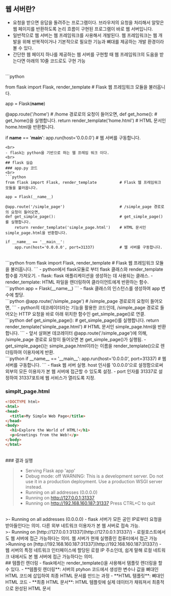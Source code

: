 
## 웹 서버란?
- 요청을 받으면 응답을 돌려주는 프로그램이다. 브라우저의 요청을 처리해서 알맞은 웹 페이지를 반환하도록 논리 흐름이 구현된 프로그램이 바로 웹 서버입니다.
- 일반적으로 웹 서버는 웹 프레임워크를 사용해서 개발된다. 웹 프레임워크는 웹 개발을 위해 반복적이거나 기본적으로 필요한 기능과 뼈대를 제공하는 개발 환경이라 볼 수 있다. 
- 간단한 웹 페이지 하나를 제공하는 웹 서버를 구현할 때 웹 프레임워크의 도움을 받는다면 아래의 10줄 코드로도 구현 가능
<br>
```python

from flask import Flask, render_template   # Flask 웹 프레임워크 모듈을 불러옵니다.

app = Flask(__name__)

@app.route('/home')                        # /home 경로로의 요청이 들어오면,
def get_home():                            # get_home()을 실행합니다.
    return render_template('home.html')    # HTML 문서인 home.html을 반환합니다.

if __name__ == '__main__':
    app.run(host='0.0.0.0')                # 웹 서버를 구동합니다.
```
<br>
- flask는 python을 기반으로 하는 웹 프레임 워크 이다.
<br>
## flask 실습
### app.py 코드
<br>
```python
from flask import Flask, render_template          # Flask 웹 프레임워크 모듈을 불러옵니다.

app = Flask(__name__)

@app.route('/simple_page')                        # /simple_page 경로로의 요청이 들어오면,
def get_simple_page():                            # get_simple_page()를 실행합니다.
    return render_template('simple_page.html')    # HTML 문서인 simple_page.html을 반환합니다.

if __name__ == '__main__':
    app.run(host='0.0.0.0', port=31337)           # 웹 서버를 구동합니다.
```
<br>
```python
from flask import Flask, render_template          # Flask 웹 프레임워크 모듈을 불러옵니다.
```
- python에서 flask모듈로 부터 flask 클래스와 render_template 함수를 가져오기.
- flask: flask 애플리케이션을 생성하는 데 사용되는 클래스.
- render_template: HTML 파일을 렌더링하여 클라이언트에게 반환하는 함수.
<br>
```python
app = Flask(__name__)
```
- flask 클래스의 인스턴스를 생성하여 app 변수에 할당.
<br>
```python
@app.route('/simple_page')                        # /simple_page 경로로의 요청이 들어오면, 
```
- python의 데코레이터라는 기능을 활용한 코드인데, /simple_page 경로로 들어오는 HTTP 요청을 바로 아래 위치한 함수인 get_simple_page()로 연결.
<br>
```python
def get_simple_page():                            # get_simple_page()를 실행합니다.
    return render_template('simple_page.html')    # HTML 문서인 simple_page.html을 반환합니다.
```
- 앞서 살펴본 데코레이터 @app.route('/simple_page')에 의해, /simple_page 경로로 요청이 들어오면 본 get_simple_page()가 실행됨.
- get_simple_page()는 simple_page.html이라는 이름을 render_template()으로 렌더링하여 이용자에게 반환.
<br>
```python
if __name__ == '__main__':
    app.run(host='0.0.0.0', port=31337)           # 웹 서버를 구동합니다.
```
- flask 웹 서버 실행. host 인사를 '0.0.0.0'으로 설정함으로써 외부의 모든 이용자가 본 웹 서버에 접근할 수 있도록 설정. 
- port 인자를 31337로 설정하여 31337포트에 웹 서비스가 열리도록 지정.
<br>

### simplt_page.html 
```html
<!DOCTYPE html>
<html>
<head>
  <title>My Simple Web Page</title>
</head>
<body>
  <h1>Explore the World of HTML!</h1>
  <p>Greetings from the Web!</p>
</body>
</html>
```
<br>
### 결과 실행

>* Serving Flask app 'app'
>* Debug mode: off
>WARNING: This is a development server. Do not use it in a production deployment. Use a production WSGI server instead.
 >* Running on all addresses (0.0.0.0)
 >* Running on http://127.0.0.1:31337
 >* Running on http://192.168.160.187:31337
>Press CTRL+C to quit
<br>
>- Running on all addresses (0.0.0.0)
- flask 서버가 모든 공인 IP로부터 요청을 받아들인다는 의미. 다른 외부 네트워크 이용자가 본 웹 서버로 접속 가능.
<br>
>- Running on [http://127.0.0.1:31337](http://127.0.0.1:31337/)
- 로컬호스트에서도 웹 서버에 접근 가능하다는 의미. 웹 서버가 현재 실행중인 컴퓨터에서 접근 가능
<br>
>Running on [http://192.168.160.187:31337](http://192.168.160.187:31337/)
- 웹 서버의 특정 네트워크 인터페이스에 할당된 로컬 IP 주소인데, 쉽게 말해 로컬 네트워크 내에서도 본 웹 서버에 접근 가능하다는 의미.
<br>
## 템플린 렌더링
- flask에서는 render_template()을 사용해서 템플릿 렌더링을 할 수 있다. 
- **템플릿 렌더링**: 서버의 ptyhon 코드에서 생성한 변수나 값을 뼈대인 HTML 코드에 삽입하여 최종 HTML 문서를 만드는 과정
- **HTML 템플릿**: 뼈대인 HTML 코드
- **최종 HTML 문서**: HTML 템플릿에 실제 데이터가 채워져서 최종적으로 완성된 HTML 문서

